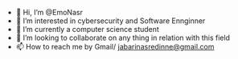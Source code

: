 - 👋 Hi, I’m @EmoNasr
- 👀 I’m interested in cybersecurity and Software Ennginner 
- 🌱 I’m currently a computer science student
- 💞️ I’m looking to collaborate on any thing in relation with this field
- 📫 How to reach me by Gmail/ jabarinasredinne@gmail.com

<!---
EmoNasr/EmoNasr is a ✨ special ✨ repository because its `README.md` (this file) appears on your GitHub profile.
You can click the Preview link to take a look at your changes.
--->
